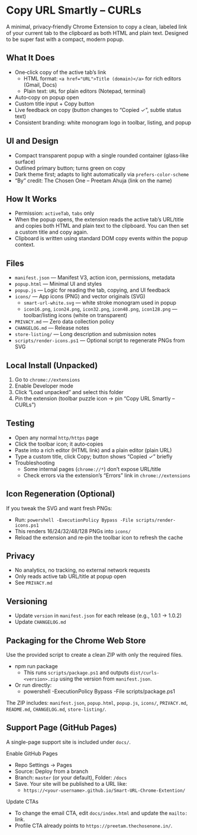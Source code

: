 ﻿# Copy URL Smartly – CURLs

A minimal, privacy‑friendly Chrome Extension to copy a clean, labeled link of your current tab to the clipboard as both HTML and plain text. Designed to be super fast with a compact, modern popup.

## What It Does
- One‑click copy of the active tab’s link
  - HTML format: `<a href="URL">Title (domain)</a>` for rich editors (Gmail, Docs)
  - Plain text: `URL` for plain editors (Notepad, terminal)
- Auto‑copy on popup open
- Custom title input + Copy button
- Live feedback on copy (button changes to “Copied ✓”, subtle status text)
- Consistent branding: white monogram logo in toolbar, listing, and popup

## UI and Design
- Compact transparent popup with a single rounded container (glass‑like surface)
- Outlined primary button; turns green on copy
- Dark theme first; adapts to light automatically via `prefers-color-scheme`
- “By” credit: The Chosen One – Preetam Ahuja (link on the name)

## How It Works
- Permission: `activeTab`, `tabs` only
- When the popup opens, the extension reads the active tab’s URL/title and copies both HTML and plain text to the clipboard. You can then set a custom title and copy again.
- Clipboard is written using standard DOM copy events within the popup context.

## Files
- `manifest.json` — Manifest V3, action icon, permissions, metadata
- `popup.html` — Minimal UI and styles
- `popup.js` — Logic for reading the tab, copying, and UI feedback
- `icons/` — App icons (PNG) and vector originals (SVG)
  - `smart-url-white.svg` — white stroke monogram used in popup
  - `icon16.png`, `icon24.png`, `icon32.png`, `icon48.png`, `icon128.png` — toolbar/listing icons (white on transparent)
- `PRIVACY.md` — Zero data collection policy
- `CHANGELOG.md` — Release notes
- `store-listing/` — Long description and submission notes
- `scripts/render-icons.ps1` — Optional script to regenerate PNGs from SVG

## Local Install (Unpacked)
1) Go to `chrome://extensions`
2) Enable Developer mode
3) Click “Load unpacked” and select this folder
4) Pin the extension (toolbar puzzle icon → pin “Copy URL Smartly – CURLs”)

## Testing
- Open any normal `http/https` page
- Click the toolbar icon; it auto‑copies
- Paste into a rich editor (HTML link) and a plain editor (plain URL)
- Type a custom title, click Copy; button shows “Copied ✓” briefly
- Troubleshooting
  - Some internal pages (`chrome://*`) don’t expose URL/title
  - Check errors via the extension’s “Errors” link in `chrome://extensions`

## Icon Regeneration (Optional)
If you tweak the SVG and want fresh PNGs:
- Run: `powershell -ExecutionPolicy Bypass -File scripts/render-icons.ps1`
- This renders 16/24/32/48/128 PNGs into `icons/`
- Reload the extension and re‑pin the toolbar icon to refresh the cache

## Privacy
- No analytics, no tracking, no external network requests
- Only reads active tab URL/title at popup open
- See `PRIVACY.md`

## Versioning
- Update `version` in `manifest.json` for each release (e.g., 1.0.1 → 1.0.2)
- Update `CHANGELOG.md`

## Packaging for the Chrome Web Store
Use the provided script to create a clean ZIP with only the required files.

- npm run package
  - This runs `scripts/package.ps1` and outputs `dist/curls-<version>.zip` using the version from `manifest.json`.
- Or run directly:
  - powershell -ExecutionPolicy Bypass -File scripts/package.ps1

The ZIP includes: `manifest.json`, `popup.html`, `popup.js`, `icons/`, `PRIVACY.md`, `README.md`, `CHANGELOG.md`, `store-listing/`.



## Support Page (GitHub Pages)
A single-page support site is included under `docs/`.

Enable GitHub Pages
- Repo Settings → Pages
- Source: Deploy from a branch
- Branch: `master` (or your default), Folder: `/docs`
- Save. Your site will be published to a URL like:
  - `https://<your-username>.github.io/Smart-URL-Chrome-Extention/`

Update CTAs
- To change the email CTA, edit `docs/index.html` and update the `mailto:` link.
- Profile CTA already points to `https://preetam.thechosenone.in/`.
